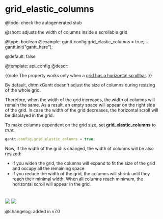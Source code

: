 grid_elastic_columns
=============

@todo:
	check the autogenerated stub


@short: adjusts the width of columns inside a scrollable grid
	

@type: boolean
@example:
gantt.config.grid_elastic_columns = true;
...
gantt.init("gantt_here");

@default: false

@template:	api_config
@descr:

{{note The property works only when a [grid has a horizontal scrollbar](desktop/specifying_columns.md#horizontalscrollbar). }}

By default, dhtmlxGantt doesn't adjust the size of columns during resizing of the whole grid. 

Therefore, when the width of the grid increases, the width of columns will remain the same. As a result, an empty space will appear on the right side of the grid. 
In case the width of the grid decreases, the horizontal scroll will be displayed in the grid.

To make columns dependent on the grid size, set **grid_elastic_columns** to *true*:

~~~js
gantt.config.grid_elastic_columns = true;
~~~

Now, if the width of the grid is changed, the width of columns will be also resized:

- if you widen the grid, the columns will expand to fit the size of the grid and occupy all the remaining space
- if you reduce the width of the grid, the columns will shrink until they reach their [minimal width](desktop/specifying_columns.md#width). When all columns reach minimum, the horizontal scroll will appear in the grid.

<img style="padding-top:25px;" src="api/elastic_false.png"/>

<img style="padding-top:25px;" src="api/elastic_true.png"/>

@changelog: added in v7.0



